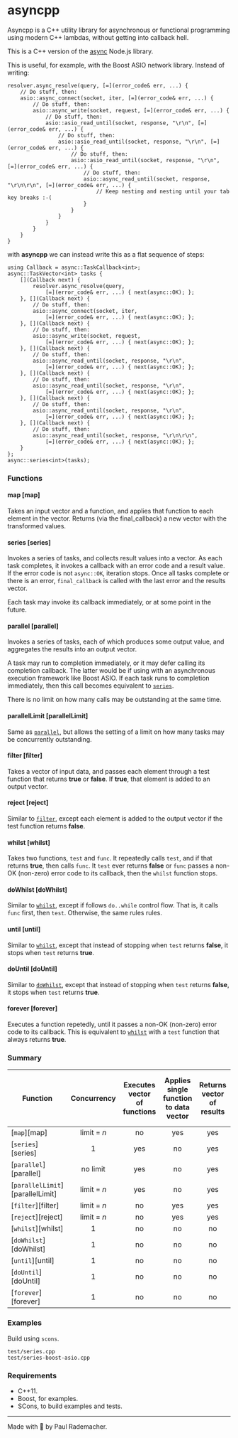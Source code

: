 # asyncpp

Asyncpp is a C++ utility library for asynchronous or functional programming using modern C++ lambdas, without getting into callback hell.

This is a C++ version of the [async](https://github.com/caolan/async) Node.js library.

This is useful, for example, with the Boost ASIO network library.  Instead of writing:

    resolver.async_resolve(query, [=](error_code& err, ...) {
        // Do stuff, then:
        asio::async_connect(socket, iter, [=](error_code& err, ...) {
            // Do stuff, then:
            asio::async_write(socket, request, [=](error_code& err, ...) {
                // Do stuff, then:
                asio::asio_read_until(socket, response, "\r\n", [=](error_code& err, ...) {
                    // Do stuff, then:
                    asio::asio_read_until(socket, response, "\r\n", [=](error_code& err, ...) {
                        // Do stuff, then:
                        asio::asio_read_until(socket, response, "\r\n", [=](error_code& err, ...) {
                            // Do stuff, then:
                            asio::async_read_until(socket, response, "\r\n\r\n", [=](error_code& err, ...) {
                                // Keep nesting and nesting until your tab key breaks :-(
                            }
                        }
                    }
                }
            }
        }
    }

with **asyncpp** we can instead write this as a flat sequence of steps:


    using Callback = async::TaskCallback<int>;
    async::TaskVector<int> tasks {
        [](Callback next) {
            resolver.async_resolve(query,
                [=](error_code& err, ...) { next(async::OK); };
        }, [](Callback next) {
            // Do stuff, then:
            asio::async_connect(socket, iter,
                [=](error_code& err, ...) { next(async::OK); };
        }, [](Callback next) {
            // Do stuff, then:
            asio::async_write(socket, request,
                [=](error_code& err, ...) { next(async::OK); };
        }, [](Callback next) {
            // Do stuff, then:
            asio::async_read_until(socket, response, "\r\n",
                [=](error_code& err, ...) { next(async::OK); };
        }, [](Callback next) {
            // Do stuff, then:
            asio::async_read_until(socket, response, "\r\n",
                [=](error_code& err, ...) { next(async::OK); };
        }, [](Callback next) {
            // Do stuff, then:
            asio::async_read_until(socket, response, "\r\n",
                [=](error_code& err, ...) { next(async::OK); };
        }, [](Callback next) {
            // Do stuff, then:
            asio::async_read_until(socket, response, "\r\n\r\n",
                [=](error_code& err, ...) { next(async::OK); };
        }
    };
    async::series<int>(tasks);


### Functions

#### map [map]

Takes an input vector and a function, and applies that function to each element in the vector.  Returns (via the final_callback) a new vector with the transformed values.

#### series [series]

Invokes a series of tasks, and collects result values into a vector. As each task completes, it invokes a callback with an error code and a result value. If the error code is not `async::OK`, iteration stops. Once all tasks complete or there is an error, `final_callback` is called with the last error and the results vector.

Each task may invoke its callback immediately, or at some point in the future.

#### parallel [parallel]

Invokes a series of tasks, each of which produces some output value, and aggregates the results into an output vector.

A task may run to completion immediately, or it may defer calling its completion callback.  The latter would be if using with an asynchronous execution framework like Boost ASIO.  If each task runs to completion immediately, then this call becomes equivalent to [`series`](#series).

There is no limit on how many calls may be outstanding at the same time.

#### parallelLimit [parallelLimit]

Same as [`parallel`](#parallel), but allows the setting of a limit on how many tasks may be concurrently outstanding.

#### filter [filter]

Takes a vector of input data, and passes each element through a test function that returns **true** or **false**.  If **true**, that element is added to an output vector.


#### reject [reject]

Similar to [`filter`](#filter), except each element is added to the output vector if the test function returns **false**.


#### whilst [whilst]

Takes two functions, `test` and `func`.  It repeatedly calls `test`, and if that returns **true**, then calls `func`.  It `test` ever returns **false** or `func` passes a non-OK (non-zero) error code to its callback, then the `whilst` function stops.

#### doWhilst [doWhilst]

Similar to [`whilst`](#whilst), except if follows `do..while` control flow.  That is, it calls `func` first, then `test`.  Otherwise, the same rules rules.

#### until [until]

Similar to [`whilst`](#whilst), except that instead of stopping when `test` returns **false**, it stops when `test` returns **true**.

#### doUntil [doUntil]

Similar to [`doWhilst`](#doWhilst), except that instead of stopping when `test` returns **false**, it stops when `test` returns **true**.

#### forever [forever]

Executes a function repetedly, until it passes a non-OK (non-zero) error code to its callback.  This is equivalent to [`whilst`](#whilst) with a `test` function that always returns **true**.

### Summary

Function | Concurrency | Executes vector<br> of functions | Applies single function<br>to data vector | Returns vector <br>of results | Output vector <br>same size as <br>input
-------------------------------- | :---: | :---: | :---: | :---: | :---:
[`map`][map]                     | limit = _n_ | no | yes | yes | yes
[`series`][series]               | 1 | yes | no | yes | yes
[`parallel`][parallel]           | no limit | yes | no | yes | yes
[`parallelLimit`][parallelLimit] | limit = _n_ | yes | no | yes | yes
[`filter`][filter]               | limit = _n_ | no | yes | yes | no
[`reject`][reject]               | limit = _n_ | no | yes | yes | no
[`whilst`][whilst]               | 1 | no | no | no | n/a
[`doWhilst`][doWhilst]           | 1 | no | no | no | n/a
[`until`][until]                 | 1 | no | no | no | n/a
[`doUntil`][doUntil]             | 1 | no | no | no | n/a
[`forever`][forever]             | 1 | no | no | no | n/a

### Examples

Build using `scons`.

    test/series.cpp
    test/series-boost-asio.cpp

### Requirements

* C++11.
* Boost, for examples.
* SCons, to build examples and tests.


---------

Made with :horse: by Paul Rademacher.
